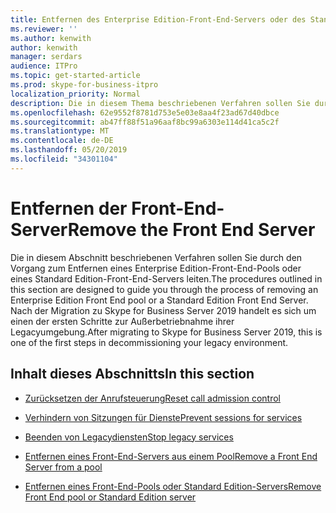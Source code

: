 ```yaml
---
title: Entfernen des Enterprise Edition-Front-End-Servers oder des Standard Edition-Front-End-Servers
ms.reviewer: ''
ms.author: kenwith
author: kenwith
manager: serdars
audience: ITPro
ms.topic: get-started-article
ms.prod: skype-for-business-itpro
localization_priority: Normal
description: Die in diesem Thema beschriebenen Verfahren sollen Sie durch den Vorgang zum Entfernen eines Enterprise Edition-Front-End-Pools oder eines Standard Edition-Front-End-Servers leiten. Nach der Migration zu Skype for Business Server 2019 handelt es sich um einen der ersten Schritte zur Außerbetriebnahme ihrer Legacyumgebung.
ms.openlocfilehash: 62e9552f8781d753e5e03e8aa4f23ad67d40dbce
ms.sourcegitcommit: ab47ff88f51a96aaf8bc99a6303e114d41ca5c2f
ms.translationtype: MT
ms.contentlocale: de-DE
ms.lasthandoff: 05/20/2019
ms.locfileid: "34301104"
---
```

# <a name="remove-the-front-end-server"></a><span data-ttu-id="ad07a-104">Entfernen der Front-End-Server</span><span class="sxs-lookup"><span data-stu-id="ad07a-104">Remove the Front End Server</span></span>

<span data-ttu-id="ad07a-105">Die in diesem Abschnitt beschriebenen Verfahren sollen Sie durch den Vorgang zum Entfernen eines Enterprise Edition-Front-End-Pools oder eines Standard Edition-Front-End-Servers leiten.</span><span class="sxs-lookup"><span data-stu-id="ad07a-105">The procedures outlined in this section are designed to guide you through the process of removing an Enterprise Edition Front End pool or a Standard Edition Front End Server.</span></span> <span data-ttu-id="ad07a-106">Nach der Migration zu Skype for Business Server 2019 handelt es sich um einen der ersten Schritte zur Außerbetriebnahme ihrer Legacyumgebung.</span><span class="sxs-lookup"><span data-stu-id="ad07a-106">After migrating to Skype for Business Server 2019, this is one of the first steps in decommissioning your legacy environment.</span></span>
  
## <a name="in-this-section"></a><span data-ttu-id="ad07a-107">Inhalt dieses Abschnitts</span><span class="sxs-lookup"><span data-stu-id="ad07a-107">In this section</span></span>

- [<span data-ttu-id="ad07a-108">Zurücksetzen der Anrufsteuerung</span><span class="sxs-lookup"><span data-stu-id="ad07a-108">Reset call admission control</span></span>](reset-call-admission-control.md)
    
- [<span data-ttu-id="ad07a-109">Verhindern von Sitzungen für Dienste</span><span class="sxs-lookup"><span data-stu-id="ad07a-109">Prevent sessions for services</span></span>](prevent-sessions-for-services.md)
    
- [<span data-ttu-id="ad07a-110">Beenden von Legacydiensten</span><span class="sxs-lookup"><span data-stu-id="ad07a-110">Stop legacy services</span></span>](stop-services.md)
    
- [<span data-ttu-id="ad07a-111">Entfernen eines Front-End-Servers aus einem Pool</span><span class="sxs-lookup"><span data-stu-id="ad07a-111">Remove a Front End Server from a pool</span></span>](remove-a-front-end-server-from-a-pool.md)
    
- [<span data-ttu-id="ad07a-112">Entfernen eines Front-End-Pools oder Standard Edition-Servers</span><span class="sxs-lookup"><span data-stu-id="ad07a-112">Remove Front End pool or Standard Edition server</span></span>](remove-front-end-pool-or-standard-edition-server.md)
    

